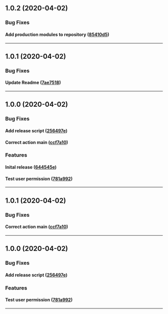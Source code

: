 ## 1.0.2 (2020-04-02)

### Bug Fixes


#### Add production modules to repository ([85410d5](https://github.com/scherermichael/action-has-permission/commit/85410d5))



---

## 1.0.1 (2020-04-02)

### Bug Fixes


#### Update Readme ([7ae7518](https://github.com/scherermichael/action-has-permission/commit/7ae7518))



---

## 1.0.0 (2020-04-02)

### Bug Fixes


#### Add release script ([256497e](https://github.com/scherermichael/action-has-permission/commit/256497e))

#### Correct action main ([ccf7a10](https://github.com/scherermichael/action-has-permission/commit/ccf7a10))

### Features


#### Inital release ([644545e](https://github.com/scherermichael/action-has-permission/commit/644545e))

#### Test user permission ([781a992](https://github.com/scherermichael/action-has-permission/commit/781a992))



---

## 1.0.1 (2020-04-02)

### Bug Fixes


#### Correct action main ([ccf7a10](https://github.com/scherermichael/action-has-permission/commit/ccf7a10))



---

## 1.0.0 (2020-04-02)

### Bug Fixes


#### Add release script ([256497e](https://github.com/scherermichael/action-has-permission/commit/256497e))

### Features


#### Test user permission ([781a992](https://github.com/scherermichael/action-has-permission/commit/781a992))



---
